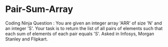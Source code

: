 # Pair-Sum-Array
Coding Ninja Question : You are given an integer array 'ARR' of size 'N' and an integer 'S'. Your task is to return the list of all pairs of elements such that each sum of elements of each pair equals 'S'. Asked in Infosys, Morgan Stanley and Flipkart.

